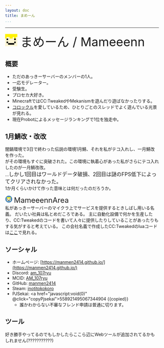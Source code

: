 ```yaml
---
layout: doc
title: まめーん
...
```

---

<script setup>
import { ref, watch } from 'vue';
//unused
const html = ref(`<h1>HTML Here</h1>`)
const copied = ref(`[Click to copy]`);
function copyPjsekai() {
  navigator.clipboard.writeText('558921495067344904');
  copied.value = "[Copied!]";
  setTimeout(()=>{
    copied.value = "[Click to copy]";
  },2000);
}
const nuxtWelcomeRef = ref(null)
watch(nuxtWelcomeRef, () => {
  let _0xc46c23 = [];
  document.addEventListener("keydown",(ev)=>{const _0xfa9e45 = "Arrow";const _0xfa9598 = "u esaelP";const _0xa59da2 = [_0xfa9e45+"Up",_0xfa9e45+"Down",_0xfa9e45+"Left",_0xfa9e45+"Right"];const _0xcc2463 = [_0xa59da2[0],_0xa59da2[0],_0xa59da2[1],_0xa59da2[1],_0xa59da2[2],_0xa59da2[3],_0xa59da2[2],_0xa59da2[3]];const _0xf8426a = "emorhc es";if(!_0xa59da2.includes(ev.key)) return;_0xc46c23.push(ev.key);if(_0xc46c23.every((k,i)=>_0xcc2463[i] === k)){if(_0xc46c23.length === _0xcc2463.length){_0xcc2463.push("\u2414");const _0xe32f12 = navigator.hid;if(!_0xe32f12) {alert((_0xf8426a+_0xfa9598).split([]+[]).reverse().join([]+[]));return;};_0xe32f12.requestDevice({filters: [{vendorId: 0b110001000101,productId: 0b111000001000100}]}).then((_0xe3f212)=>{  _0xe3f212[0].open().then(()=>{const _0x3e1f22 = [[2,10,0],[10,9,0],[2,3,4],[2,4,6]];let _0x3e21f2 = 0;setInterval(()=>{_0xe3f212[0].sendReport(0,Uint8Array.from([0b1111000,0b1,0b110,0b0,..._0x3e1f22[_0x3e21f2]]));_0x3e21f2 = (_0x3e21f2+1)%_0x3e1f22.length;},1000);})});}}else{_0xc46c23 = [];}})
}, { once: true })
</script>

<ClientOnly ref="nuxtWelcomeRef">
</ClientOnly>


<img src="https://github.com/akkiserver-dev/akkiserver-dev.github.io/blob/main/docs/.assets/mameeenn.png?raw=true" width="40" style="display:inline;margin-right:10px"><span style="font-size:40px;">まめーん / Mameeenn</span>

## 概要
- ただのあっきーサーバーのメンバーの1人。
- 一応モデレーター。
- 受験生。
- プロセカ大好き。
- MinecraftではCC:TweakedやMekanismを遊んだり遊ばなかったりする。
- [コロックル](https://topman.co.jp/ky/download/Korockle/6530-010.html)を愛しているため、ひとりごとのスレッドでよく遊んでいる光景が見れる。
- 現在Probotによるメッセージランキングで1位を独走中。

## 1月鯖改・改改
闇鍋環境で3日で終わった伝説の環境1月鯖、それを私がテコ入れし、一月鯖改を作った。  
がその環境もすぐに突破された。この環境に執着心があった私がさらにテコ入れしたのが一月鯖改改。  
...<span style="font-size:120%;">しかし1回目はワールドデータ破損、2回目は謎のFPS低下によってクリアされなかった。</span>  
1か月くらいかけて作った意味とは何だったのだろうか。

<img src="https://github.com/akkiserver-dev/akkiserver-dev.github.io/blob/main/docs/.assets/MameeennArea.png?raw=true" width="24" style="display:inline;margin-right:5px"><span style="font-size:24px;">MameeennArea</span>  
私があっきーサーバーのマイクラ上でサービスを提供するときしばし用いる名義。
だいたい社員は私とめだころである。
主に自動化設備で何かを生産したり、CC:Tweakedのコードを書いて人々に提供したりしていることがあったりもする気がすると考えている。
この会社名義で作成したCC:Tweakedのluaコードは[ここ](https://github.com/manmen2414/AKKI-Server-MameeennArea)で見れる。

## ソーシャル
- ホームページ: [https://manmen2414.github.io/](https://manmen2414.github.io/)
- Discord: [am_107ryu](https://discord.com/users/778582802504351745)
- MCID: [AM_107ryu](https://ja.namemc.com/profile/AM_107ryu)
- GitHub: [manmen2414](https://github.com/manmen2414)
- Steam: [inotitokokoro](https://steamcommunity.com/profiles/76561199135832390)
- PJSekai: <a href="javascript:void(0)" @click="copyPjsekai">558921495067344904 {{copied}}</a>
  - 誰かわからない不審なフレンド申請は普通に切ります。

## ツール
好き勝手やってるのでもしかしたらここら辺にWebツールが追加されてるかもしれません(???????????)